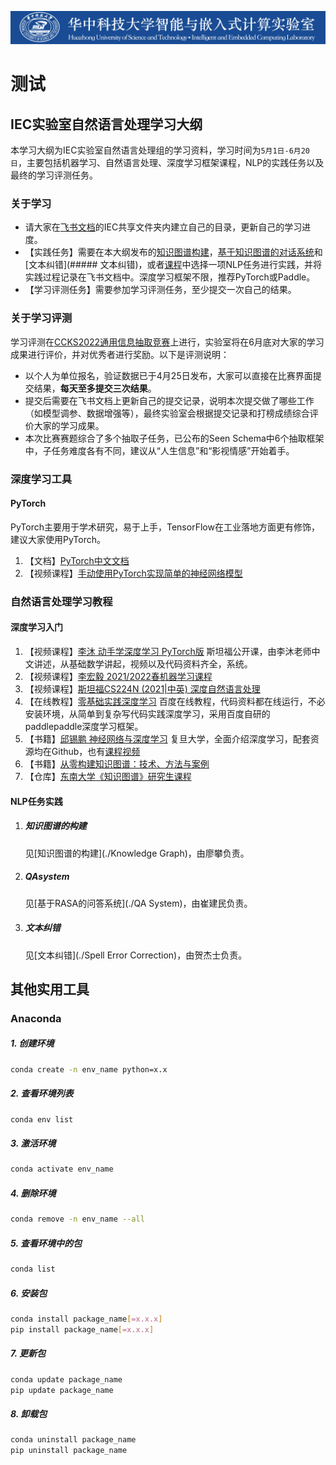 ![IEC](https://github.com/coder-yuzhiwei/iechub/blob/main/source/banner.jpg)

# 测试

## IEC实验室自然语言处理学习大纲

本学习大纲为IEC实验室自然语言处理组的学习资料，学习时间为`5月1日-6月20日`，主要包括机器学习、自然语言处理、深度学习框架课程，NLP的实践任务以及最终的学习评测任务。

### 关于学习

- 请大家在[飞书文档](https://docs.feishu.cn/docs)的IEC共享文件夹内建立自己的目录，更新自己的学习进度。
- 【实践任务】需要在本大纲发布的[知识图谱构建](#测试)，[基于知识图谱的对话系统](#####QAsystem)和[文本纠错](##### 文本纠错)，或者[课程](####深度学习入门)中选择一项NLP任务进行实践，并将实践过程记录在飞书文档中。深度学习框架不限，推荐PyTorch或Paddle。
- 【学习评测任务】需要参加学习评测任务，至少提交一次自己的结果。

### 关于学习评测

学习评测在[CCKS2022通用信息抽取竞赛](https://aistudio.baidu.com/aistudio/competition/detail/161/0/introduction)上进行，实验室将在6月底对大家的学习成果进行评价，并对优秀者进行奖励。以下是评测说明：

- 以个人为单位报名，验证数据已于4月25日发布，大家可以直接在比赛界面提交结果，**每天至多提交三次结果**。
- 提交后需要在飞书文档上更新自己的提交记录，说明本次提交做了哪些工作（如模型调参、数据增强等），最终实验室会根据提交记录和打榜成绩综合评价大家的学习成果。
- 本次比赛赛题综合了多个抽取子任务，已公布的Seen Schema中6个抽取框架中，子任务难度各有不同，建议从“人生信息”和“影视情感”开始着手。



### 深度学习工具

#### PyTorch

PyTorch主要用于学术研究，易于上手，TensorFlow在工业落地方面更有修饰，建议大家使用PyTorch。

1. 【文档】[PyTorch中文文档](https://pytorch-cn.readthedocs.io/zh/latest/)
2. 【视频课程】[手动使用PyTorch实现简单的神经网络模型](https://space.bilibili.com/1413433465?spm_id_from=333.337.0.0)



### 自然语言处理学习教程

#### 深度学习入门

1. 【视频课程】[李沐 动手学深度学习 PyTorch版](https://space.bilibili.com/1567748478/channel/seriesdetail?sid=358497) 斯坦福公开课，由李沐老师中文讲述，从基础数学讲起，视频以及代码资料齐全，系统。
2. 【视频课程】[李宏毅 2021/2022春机器学习课程](https://www.bilibili.com/video/BV1Wv411h7kN?p=1)
3. 【视频课程】[斯坦福CS224N (2021|中英) 深度自然语言处理](https://www.bilibili.com/video/BV18Y411p79k/?spm_id_from=333.788.recommend_more_video.0)
4. 【在线教程】[零基础实践深度学习](https://www.paddlepaddle.org.cn/tutorials/projectdetail/3465990) 百度在线教程，代码资料都在线运行，不必安装环境，从简单到复杂写代码实践深度学习，采用百度自研的paddlepaddle深度学习框架。
5. 【书籍】[邱锡鹏 神经网络与深度学习](https://nndl.github.io/nndl-book.pdf) 复旦大学，全面介绍深度学习，配套资源均在Github，也有[课程视频](https://www.bilibili.com/video/BV13b4y1177W?spm_id_from=333.999.0.0)
6. 【书籍】[从零构建知识图谱：技术、方法与案例](https://weread.qq.com/web/reader/3b332a007260a5613b3feb6)
7. 【仓库】[东南大学《知识图谱》研究生课程](https://github.com/npubird/KnowledgeGraphCourse)

#### NLP任务实践

1. ##### 知识图谱的构建

   见[知识图谱的构建](./Knowledge Graph)，由廖攀负责。

2. ##### QAsystem

   见[基于RASA的问答系统](./QA System)，由崔建民负责。

3. ##### 文本纠错

   见[文本纠错](./Spell Error Correction)，由贺杰士负责。

   



## 其他实用工具

### Anaconda

##### 1. 创建环境

```sh
conda create -n env_name python=x.x
```

##### 2. 查看环境列表

```sh
conda env list
```

##### 3. 激活环境

```sh
conda activate env_name
```

##### 4. 删除环境

```sh
conda remove -n env_name --all
```

##### 5. 查看环境中的包

```sh
conda list
```

##### 6. 安装包

```sh
conda install package_name[=x.x.x]
pip install package_name[=x.x.x]
```

##### 7. 更新包

```sh
conda update package_name
pip update package_name
```

##### 8. 卸载包

```sh
conda uninstall package_name
pip uninstall package_name
```

